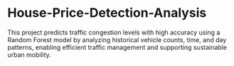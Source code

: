 # House-Price-Detection-Analysis
This project predicts traffic congestion levels with high accuracy using a Random Forest model by analyzing historical vehicle counts, time, and day patterns, enabling efficient traffic management and supporting sustainable urban mobility.
